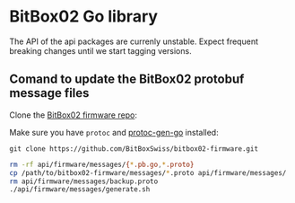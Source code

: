 # BitBox02 Go library

The API of the api packages are currenly unstable. Expect frequent breaking changes until we start
tagging versions.

## Comand to update the BitBox02 protobuf message files

Clone the [BitBox02 firmware repo](https://github.com/BitBoxSwiss/bitbox02-firmware):

Make sure you have `protoc` and
[protoc-gen-go](https://developers.google.com/protocol-buffers/docs/reference/go-generated)
installed:

`git clone https://github.com/BitBoxSwiss/bitbox02-firmware.git`

```sh
rm -rf api/firmware/messages/{*.pb.go,*.proto}
cp /path/to/bitbox02-firmware/messages/*.proto api/firmware/messages/
rm api/firmware/messages/backup.proto
./api/firmware/messages/generate.sh
```
